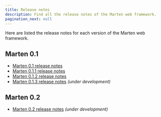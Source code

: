 ```yaml
---
title: Release notes
description: Find all the release notes of the Marten web framework.
pagination_next: null
---
```


Here are listed the release notes for each version of the Marten web framework.

## Marten 0.1

* [Marten 0.1 release notes](./release-notes/0.1)
* [Marten 0.1.1 release notes](./release-notes/0.1.1)
* [Marten 0.1.2 release notes](./release-notes/0.1.2)
* [Marten 0.1.3 release notes](./release-notes/0.1.3) _(under development)_

## Marten 0.2

* [Marten 0.2 release notes](./release-notes/0.2) _(under development)_
